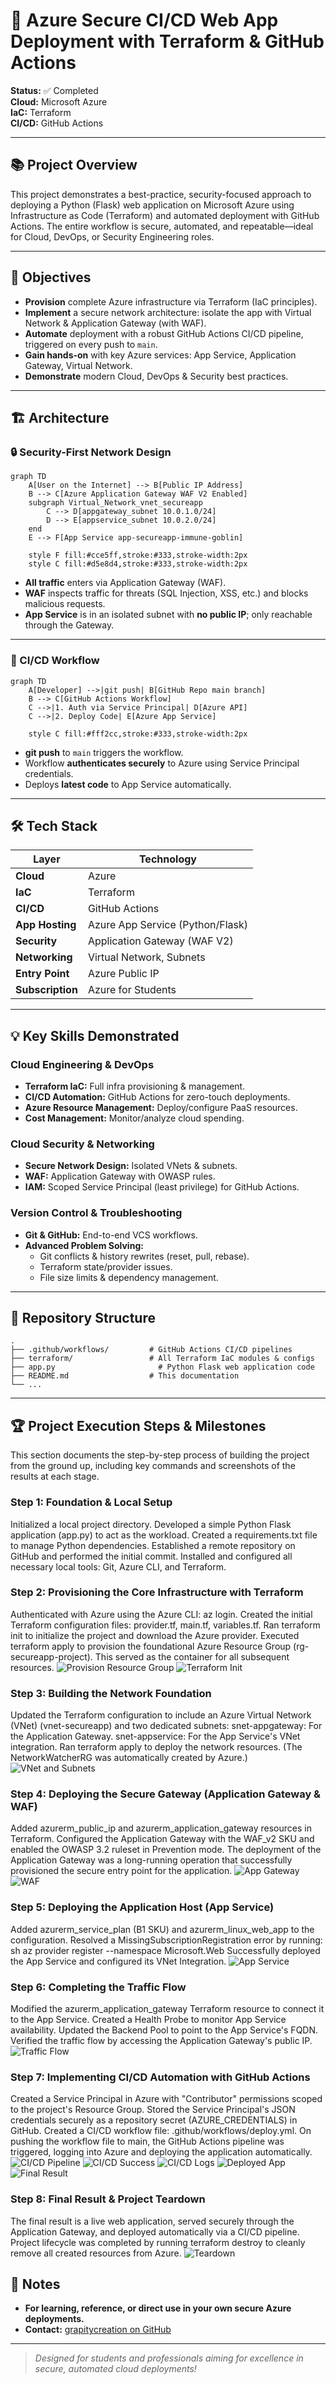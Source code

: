 # 🚀 Azure Secure CI/CD Web App Deployment with Terraform & GitHub Actions

**Status:** ✅ Completed  
**Cloud:** Microsoft Azure  
**IaC:** Terraform  
**CI/CD:** GitHub Actions

---

## 📚 Project Overview

This project demonstrates a best-practice, security-focused approach to deploying a Python (Flask) web application on Microsoft Azure using Infrastructure as Code (Terraform) and automated deployment with GitHub Actions. The entire workflow is secure, automated, and repeatable—ideal for Cloud, DevOps, or Security Engineering roles.

---

## 🎯 Objectives

- **Provision** complete Azure infrastructure via Terraform (IaC principles).
- **Implement** a secure network architecture: isolate the app with Virtual Network & Application Gateway (with WAF).
- **Automate** deployment with a robust GitHub Actions CI/CD pipeline, triggered on every push to `main`.
- **Gain hands-on** with key Azure services: App Service, Application Gateway, Virtual Network.
- **Demonstrate** modern Cloud, DevOps & Security best practices.

---

## 🏗️ Architecture

### 🔒 Security-First Network Design

```mermaid
graph TD
    A[User on the Internet] --> B[Public IP Address]
    B --> C[Azure Application Gateway WAF V2 Enabled]
    subgraph Virtual_Network_vnet_secureapp
        C --> D[appgateway_subnet 10.0.1.0/24]
        D --> E[appservice_subnet 10.0.2.0/24]
    end
    E --> F[App Service app-secureapp-immune-goblin]

    style F fill:#cce5ff,stroke:#333,stroke-width:2px
    style C fill:#d5e8d4,stroke:#333,stroke-width:2px
```

- **All traffic** enters via Application Gateway (WAF).
- **WAF** inspects traffic for threats (SQL Injection, XSS, etc.) and blocks malicious requests.
- **App Service** is in an isolated subnet with **no public IP**; only reachable through the Gateway.

---

### 🔄 CI/CD Workflow

```mermaid
graph TD
    A[Developer] -->|git push| B[GitHub Repo main branch]
    B --> C[GitHub Actions Workflow]
    C -->|1. Auth via Service Principal| D[Azure API]
    C -->|2. Deploy Code| E[Azure App Service]

    style C fill:#fff2cc,stroke:#333,stroke-width:2px
```

- **git push** to `main` triggers the workflow.
- Workflow **authenticates securely** to Azure using Service Principal credentials.
- Deploys **latest code** to App Service automatically.

---

## 🛠️ Tech Stack

| Layer               | Technology                         |
| ------------------- | ---------------------------------- |
| **Cloud**           | Azure                              |
| **IaC**             | Terraform                          |
| **CI/CD**           | GitHub Actions                     |
| **App Hosting**     | Azure App Service (Python/Flask)   |
| **Security**        | Application Gateway (WAF V2)       |
| **Networking**      | Virtual Network, Subnets           |
| **Entry Point**     | Azure Public IP                    |
| **Subscription**    | Azure for Students                 |

---

## 💡 Key Skills Demonstrated

### Cloud Engineering & DevOps

- **Terraform IaC:** Full infra provisioning & management.
- **CI/CD Automation:** GitHub Actions for zero-touch deployments.
- **Azure Resource Management:** Deploy/configure PaaS resources.
- **Cost Management:** Monitor/analyze cloud spending.

### Cloud Security & Networking

- **Secure Network Design:** Isolated VNets & subnets.
- **WAF:** Application Gateway with OWASP rules.
- **IAM:** Scoped Service Principal (least privilege) for GitHub Actions.

### Version Control & Troubleshooting

- **Git & GitHub:** End-to-end VCS workflows.
- **Advanced Problem Solving:** 
  - Git conflicts & history rewrites (reset, pull, rebase).
  - Terraform state/provider issues.
  - File size limits & dependency management.

---

## 📂 Repository Structure

```
.
├── .github/workflows/         # GitHub Actions CI/CD pipelines
├── terraform/                 # All Terraform IaC modules & configs
├── app.py                       # Python Flask web application code
├── README.md                  # This documentation
└── ...
```

---

## 🏆 Project Execution Steps & Milestones
This section documents the step-by-step process of building the project from the ground up, including key commands and screenshots of the results at each stage.

### Step 1: Foundation & Local Setup
Initialized a local project directory.
Developed a simple Python Flask application (app.py) to act as the workload.
Created a requirements.txt file to manage Python dependencies.
Established a remote repository on GitHub and performed the initial commit.
Installed and configured all necessary local tools: Git, Azure CLI, and Terraform.


### Step 2: Provisioning the Core Infrastructure with Terraform
Authenticated with Azure using the Azure CLI: az login.
Created the initial Terraform configuration files: provider.tf, main.tf, variables.tf.
Ran terraform init to initialize the project and download the Azure provider.
Executed terraform apply to provision the foundational Azure Resource Group (rg-secureapp-project). This served as the container for all subsequent resources.
![Provision Resource Group](https://github.com/grapitycreation/azure-secure-cicd-app/blob/main/images/1.jpg) ![Terraform Init](https://github.com/grapitycreation/azure-secure-cicd-app/blob/main/images/2.jpg)

### Step 3: Building the Network Foundation
Updated the Terraform configuration to include an Azure Virtual Network (VNet) (vnet-secureapp) and two dedicated subnets:
snet-appgateway: For the Application Gateway.
snet-appservice: For the App Service's VNet integration.
Ran terraform apply to deploy the network resources. (The NetworkWatcherRG was automatically created by Azure.)
![VNet and Subnets](https://github.com/grapitycreation/azure-secure-cicd-app/blob/main/images/3.jpg)

### Step 4: Deploying the Secure Gateway (Application Gateway & WAF)
Added azurerm_public_ip and azurerm_application_gateway resources in Terraform.
Configured the Application Gateway with the WAF_v2 SKU and enabled the OWASP 3.2 ruleset in Prevention mode.
The deployment of the Application Gateway was a long-running operation that successfully provisioned the secure entry point for the application.
![App Gateway](https://github.com/grapitycreation/azure-secure-cicd-app/blob/main/images/4.jpg) ![WAF](https://github.com/grapitycreation/azure-secure-cicd-app/blob/main/images/5.jpg)

### Step 5: Deploying the Application Host (App Service)
Added azurerm_service_plan (B1 SKU) and azurerm_linux_web_app to the configuration.
Resolved a MissingSubscriptionRegistration error by running:
sh
az provider register --namespace Microsoft.Web
Successfully deployed the App Service and configured its VNet Integration.
![App Service](https://github.com/grapitycreation/azure-secure-cicd-app/blob/main/images/8.jpg)

### Step 6: Completing the Traffic Flow
Modified the azurerm_application_gateway Terraform resource to connect it to the App Service.
Created a Health Probe to monitor App Service availability.
Updated the Backend Pool to point to the App Service's FQDN.
Verified the traffic flow by accessing the Application Gateway's public IP.
![Traffic Flow](https://github.com/grapitycreation/azure-secure-cicd-app/blob/main/images/7.jpg)

### Step 7: Implementing CI/CD Automation with GitHub Actions
Created a Service Principal in Azure with "Contributor" permissions scoped to the project's Resource Group.
Stored the Service Principal's JSON credentials securely as a repository secret (AZURE_CREDENTIALS) in GitHub.
Created a CI/CD workflow file: .github/workflows/deploy.yml.
On pushing the workflow file to main, the GitHub Actions pipeline was triggered, logging into Azure and deploying the application automatically.
![CI/CD Pipeline](https://github.com/grapitycreation/azure-secure-cicd-app/blob/main/images/10.jpg) ![CI/CD Success](https://github.com/grapitycreation/azure-secure-cicd-app/blob/main/images/11.jpg) ![CI/CD Logs](https://github.com/grapitycreation/azure-secure-cicd-app/blob/main/images/12.jpg) ![Deployed App](https://github.com/grapitycreation/azure-secure-cicd-app/blob/main/images/13.jpg) ![Final Result](https://github.com/grapitycreation/azure-secure-cicd-app/blob/main/images/14.jpg)

### Step 8: Final Result & Project Teardown
The final result is a live web application, served securely through the Application Gateway, and deployed automatically via a CI/CD pipeline.
Project lifecycle was completed by running terraform destroy to cleanly remove all created resources from Azure.
![Teardown](https://github.com/grapitycreation/azure-secure-cicd-app/blob/main/images/15.jpg)

## 📎 Notes

- **For learning, reference, or direct use in your own secure Azure deployments.**
- **Contact:** [grapitycreation on GitHub](https://github.com/grapitycreation)

---

> _Designed for students and professionals aiming for excellence in secure, automated cloud deployments!_
